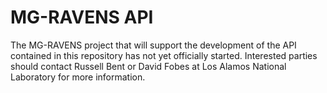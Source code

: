 # MG-RAVENS API

The MG-RAVENS project that will support the development of the API contained in this repository has not yet officially started. Interested parties should contact Russell Bent or David Fobes at Los Alamos National Laboratory for more information.

